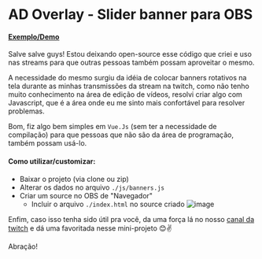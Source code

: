 # AD Overlay - Slider banner para OBS

#### [Exemplo/Demo](https://juliorosseti.github.io/ad-overlay/)

Salve salve guys! Estou deixando open-source esse código que criei e uso nas streams para que outras pessoas também possam aproveitar o mesmo.

A necessidade do mesmo surgiu da idéia de colocar banners rotativos na tela durante as minhas transmissões da stream na twitch, como não tenho muito conhecimento na área de edição de vídeos, resolvi criar algo com Javascript, que é a área onde eu me sinto mais confortável para resolver problemas.

Bom, fiz algo bem simples em `Vue.Js` (sem ter a necessidade de compilação) para que pessoas que não são da área de programação, também possam usá-lo.

#### Como utilizar/customizar:

- Baixar o projeto (via clone ou zip)
- Alterar os dados no arquivo `./js/banners.js`
- Criar um source no OBS de "Navegador"
  - Incluir o arquivo `./index.html` no source criado
![image](https://user-images.githubusercontent.com/17995646/123529737-acc08200-d6c9-11eb-87a4-7e00c48eb5fe.png)

Enfim, caso isso tenha sido útil pra você, da uma força lá no nosso [canal da twitch](https://twitch.tv/nipw) e dá uma favoritada nesse mini-projeto 😊✌

Abração!
